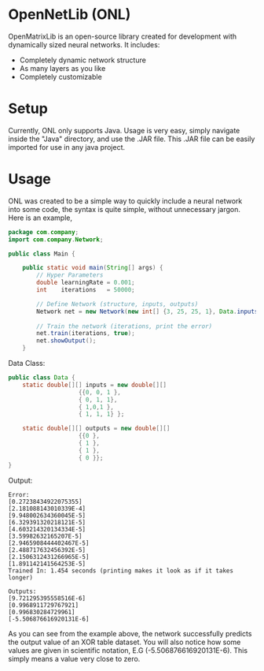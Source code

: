 # OpenNetLib (ONL)

OpenMatrixLib is an open-source library created for development with dynamically sized neural networks. It includes:

  - Completely dynamic network structure
  - As many layers as you like
  - Completely customizable 

# Setup
Currently, ONL only supports Java. Usage is very easy, simply navigate inside the "Java" directory, and use the .JAR file. 
This .JAR file can be easily imported for use in any java project.

# Usage
ONL was created to be a simple way to quickly include a neural network into some code, the syntax is quite simple, without
unnecessary jargon. Here is an example,

```Java
package com.company;
import com.company.Network;

public class Main {

    public static void main(String[] args) {
        // Hyper Parameters
        double learningRate = 0.001;
        int    iterations   = 50000;

        // Define Network (structure, inputs, outputs)
        Network net = new Network(new int[] {3, 25, 25, 1}, Data.inputs, Data.outputs);
        
        // Train the network (iterations, print the error)
        net.train(iterations, true);
        net.showOutput();
    }
```
Data Class:
```Java
public class Data {
    static double[][] inputs = new double[][]
                    {{0, 0, 1 },
                    { 0, 1, 1},
                    { 1,0,1 },
                    { 1, 1, 1} };

    static double[][] outputs = new double[][]
                    {{0 },
                    { 1 },
                    { 1 },
                    { 0 }};
}
```
Output:
```
Error:
[0.27238434922075355]
[2.181088143010339E-4]
[9.948002634360045E-5]
[6.329391320218121E-5]
[4.603214320134334E-5]
[3.59982632165207E-5]
[2.9465908444402467E-5]
[2.488717632456392E-5]
[2.1506312431266965E-5]
[1.891142141564253E-5]
Trained In: 1.454 seconds (printing makes it look as if it takes longer)

Outputs: 
[9.721295395558516E-6]
[0.9968911729767921]
[0.996830284729961]
[-5.506876616920131E-6]
```

As you can see from the example above, the network successfully predicts the output value of an XOR table dataset. You will also notice
how some values are given in scientific notation, E.G (-5.506876616920131E-6). This simply means a value very close to zero.
